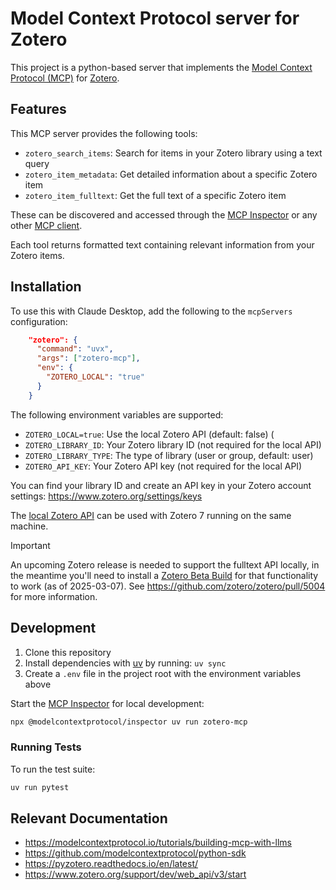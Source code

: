 # Model Context Protocol server for Zotero

This project is a python-based server that implements the [Model Context Protocol (MCP)](https://modelcontextprotocol.io/introduction) for [Zotero](https://www.zotero.org/).

## Features

This MCP server provides the following tools:

- `zotero_search_items`: Search for items in your Zotero library using a text query
- `zotero_item_metadata`: Get detailed information about a specific Zotero item
- `zotero_item_fulltext`: Get the full text of a specific Zotero item

These can be discovered and accessed through the [MCP Inspector](https://modelcontextprotocol.io/docs/tools/inspector) or any other [MCP client](https://modelcontextprotocol.io/clients).

Each tool returns formatted text containing relevant information from your Zotero items.

## Installation

To use this with Claude Desktop, add the following to the `mcpServers` configuration:

```json
    "zotero": {
      "command": "uvx",
      "args": ["zotero-mcp"],
      "env": {
        "ZOTERO_LOCAL": "true"
      }
    }
```

The following environment variables are supported:

- `ZOTERO_LOCAL=true`: Use the local Zotero API (default: false) (
- `ZOTERO_LIBRARY_ID`: Your Zotero library ID (not required for the local API)
- `ZOTERO_LIBRARY_TYPE`: The type of library (user or group, default: user)
- `ZOTERO_API_KEY`: Your Zotero API key (not required for the local API)

You can find your library ID and create an API key in your Zotero account settings: https://www.zotero.org/settings/keys

The [local Zotero API](https://groups.google.com/g/zotero-dev/c/ElvHhIFAXrY/m/fA7SKKwsAgAJ) can be used with Zotero 7 running on the same machine.

> [!IMPORTANT]
> An upcoming Zotero release is needed to support the fulltext API locally, in the meantime you'll need to install a [Zotero Beta Build](https://www.zotero.org/support/beta_builds) for that functionality to work (as of 2025-03-07). See https://github.com/zotero/zotero/pull/5004 for more information.

## Development

1. Clone this repository
1. Install dependencies with [uv](https://docs.astral.sh/uv/) by running: `uv sync`
1. Create a `.env` file in the project root with the environment variables above

Start the [MCP Inspector](https://modelcontextprotocol.io/docs/tools/inspector) for local development:

```bash
npx @modelcontextprotocol/inspector uv run zotero-mcp
```

### Running Tests

To run the test suite:

```bash
uv run pytest
```

## Relevant Documentation

- https://modelcontextprotocol.io/tutorials/building-mcp-with-llms
- https://github.com/modelcontextprotocol/python-sdk
- https://pyzotero.readthedocs.io/en/latest/
- https://www.zotero.org/support/dev/web_api/v3/start
